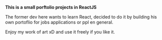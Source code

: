 **This is a small porftolio projects in ReactJS**

The former dev here wants to learn React, decided to do it by building his own portoflio for jobs applications or ppl en general.

Enjoy my work of art xD and use it freely if you like it.
